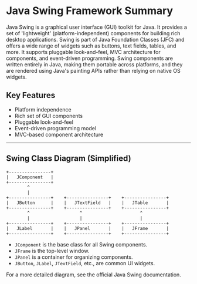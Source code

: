 # Java Swing Framework Summary

Java Swing is a graphical user interface (GUI) toolkit for Java. It provides a set of 'lightweight' (platform-independent) components for building rich desktop applications. Swing is part of Java Foundation Classes (JFC) and offers a wide range of widgets such as buttons, text fields, tables, and more. It supports pluggable look-and-feel, MVC architecture for components, and event-driven programming. Swing components are written entirely in Java, making them portable across platforms, and they are rendered using Java's painting APIs rather than relying on native OS widgets.

## Key Features
- Platform independence
- Rich set of GUI components
- Pluggable look-and-feel
- Event-driven programming model
- MVC-based component architecture

---

## Swing Class Diagram (Simplified)

```
+----------------+
|   JComponent   |
+----------------+
        ^
        |
+----------------+    +----------------+    +----------------+
|   JButton      |    |   JTextField   |    |   JTable       |
+----------------+    +----------------+    +----------------+
        ^                   ^                      ^
        |                   |                      |
+----------------+    +----------------+    +----------------+
|   JLabel       |    |   JPanel       |    |   JFrame       |
+----------------+    +----------------+    +----------------+
```

- `JComponent` is the base class for all Swing components.
- `JFrame` is the top-level window.
- `JPanel` is a container for organizing components.
- `JButton`, `JLabel`, `JTextField`, etc., are common UI widgets.

For a more detailed diagram, see the official Java Swing documentation.
